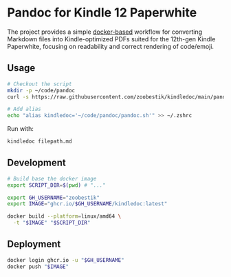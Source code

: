 # Pandoc for Kindle 12 Paperwhite

The project provides a simple [docker-based](https://github.com/zoobestik/kindledoc/pkgs/container/kindledoc) workflow for converting Markdown
files into Kindle-optimized PDFs suited for the 12th-gen Kindle Paperwhite,
focusing on readability and correct rendering of code/emoji.

## Usage

```bash
# Checkout the script
mkdir -p ~/code/pandoc
curl -s https://raw.githubusercontent.com/zoobestik/kindledoc/main/pandoc.sh > ~/code/pandoc/pandoc.sh

# Add alias
echo "alias kindledoc='~/code/pandoc/pandoc.sh'" >> ~/.zshrc
```

Run with:
```Bash
kindledoc filepath.md
```

## Development

```bash
# Build base the docker image
export SCRIPT_DIR=$(pwd) # "..."

export GH_USERNAME="zoobestik"
export IMAGE="ghcr.io/$GH_USERNAME/kindledoc:latest"

docker build --platform=linux/amd64 \
  -t "$IMAGE" "$SCRIPT_DIR"
```

## Deployment

```bash
docker login ghcr.io -u "$GH_USERNAME"
docker push "$IMAGE"
```
